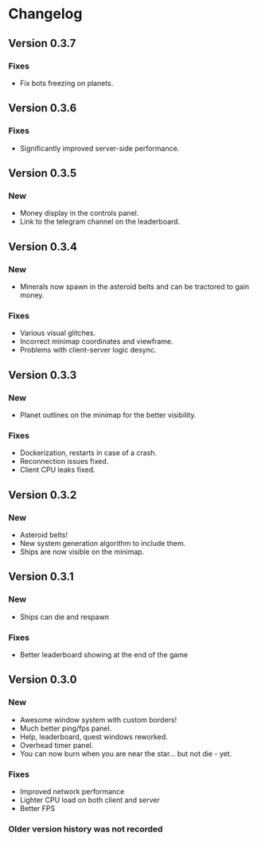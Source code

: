# Changelog
## Version 0.3.7
### Fixes
* Fix bots freezing on planets.

## Version 0.3.6
### Fixes
* Significantly improved server-side performance.

## Version 0.3.5
### New
* Money display in the controls panel.
* Link to the telegram channel on the leaderboard.

## Version 0.3.4
### New
* Minerals now spawn in the asteroid belts and can be tractored to gain money.

### Fixes
* Various visual glitches.
* Incorrect minimap coordinates and viewframe.
* Problems with client-server logic desync.

## Version 0.3.3
### New
* Planet outlines on the minimap for the better visibility.

### Fixes
* Dockerization, restarts in case of a crash.
* Reconnection issues fixed.
* Client CPU leaks fixed.

## Version 0.3.2
### New
* Asteroid belts!
* New system generation algorithm to include them.
* Ships are now visible on the minimap.

## Version 0.3.1
### New
* Ships can die and respawn

### Fixes
* Better leaderboard showing at the end of the game

## Version 0.3.0
### New
* Awesome window system with custom borders!
* Much better ping/fps panel.
* Help, leaderboard, quest windows reworked.
* Overhead timer panel.
* You can now burn when you are near the star... but not die - yet.

### Fixes
* Improved network performance
* Lighter CPU load on both client and server
* Better FPS

### Older version history was not recorded
